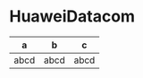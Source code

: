 # HuaweiDatacom
|a|b|c|
|------------------|------------------|------------------|
|abcd|abcd|abcd|

